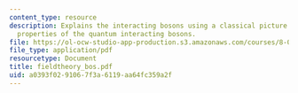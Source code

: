 ```yaml
---
content_type: resource
description: Explains the interacting bosons using a classical picture and low energy
  properties of the quantum interacting bosons.
file: https://ol-ocw-studio-app-production.s3.amazonaws.com/courses/8-08-statistical-physics-ii-spring-2005/a0393f0291067f3a6119aa64fc359a2f_fieldtheory_bos.pdf
file_type: application/pdf
resourcetype: Document
title: fieldtheory_bos.pdf
uid: a0393f02-9106-7f3a-6119-aa64fc359a2f
---
```

